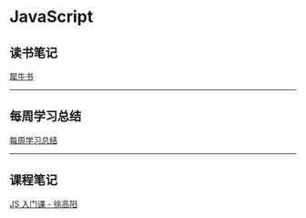 # JavaScript

## 读书笔记

[犀牛书](book/js-definitive-guide.md)

---

## 每周学习总结

[每周学习总结](weekly-review)

---

## 课程笔记

[JS 入门课 - 徐高阳](js-elementary)
